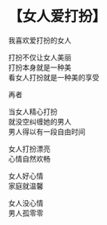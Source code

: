 # 【女人爱打扮】

我喜欢爱打扮的女人
 
打扮不仅让女人美丽  
打扮本身就是一种美  
看女人打扮就是一种美的享受
 
再者
 
当女人精心打扮  
就没空纠缠她的男人  
男人得以有一段自由时间
 
女人打扮漂亮  
心情自然欢畅
 
女人好心情  
家庭就温馨
 
女人没心情  
男人孤零零
